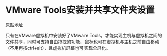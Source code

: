 
# VMware Tools安装并共享文件夹设置

[原贴地址](https://blog.csdn.net/u014665013/article/details/69221524)

只有在VMware虚拟机中安装好了VMware Tools，才能实现主机与虚拟机之间的文件共享，同时可支持自由拖拽的功能，鼠标也可在虚拟机与主机之前自由移动（不用再按ctrl+alt），且虚拟机屏幕也可实现全屏化。
